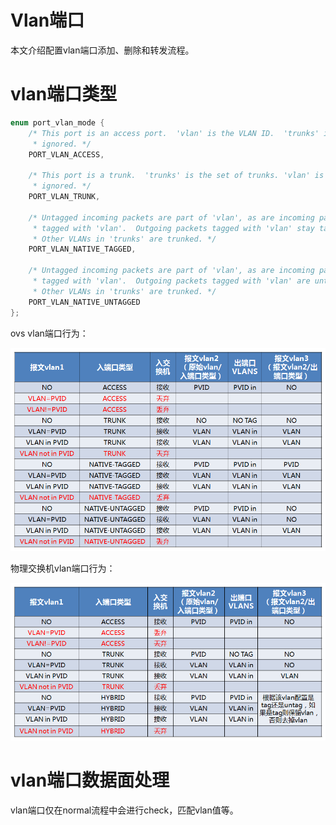 # Vlan端口

本文介绍配置vlan端口添加、删除和转发流程。


# vlan端口类型

```c
enum port_vlan_mode {
    /* This port is an access port.  'vlan' is the VLAN ID.  'trunks' is
     * ignored. */
    PORT_VLAN_ACCESS,

    /* This port is a trunk.  'trunks' is the set of trunks. 'vlan' is
     * ignored. */
    PORT_VLAN_TRUNK,

    /* Untagged incoming packets are part of 'vlan', as are incoming packets
     * tagged with 'vlan'.  Outgoing packets tagged with 'vlan' stay tagged.
     * Other VLANs in 'trunks' are trunked. */
    PORT_VLAN_NATIVE_TAGGED,

    /* Untagged incoming packets are part of 'vlan', as are incoming packets
     * tagged with 'vlan'.  Outgoing packets tagged with 'vlan' are untagged.
     * Other VLANs in 'trunks' are trunked. */
    PORT_VLAN_NATIVE_UNTAGGED
};
```

ovs vlan端口行为：

![ovs-vlan](images/ovs-vlan.png "ovs-vlan")

物理交换机vlan端口行为：

![switch-vlan](images/switch-vlan.png "switch-vlan")


# vlan端口数据面处理

vlan端口仅在normal流程中会进行check，匹配vlan值等。

